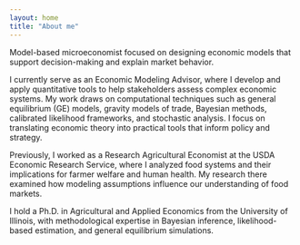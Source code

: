 ```yaml
---
layout: home
title: "About me"
---
```


Model-based microeconomist focused on designing economic models that support decision-making and explain market behavior.

I currently serve as an Economic Modeling Advisor, where I develop and apply quantitative tools to help stakeholders assess complex economic systems. My work draws on computational techniques such as general equilibrium (GE) models, gravity models of trade, Bayesian methods, calibrated likelihood frameworks, and stochastic analysis. I focus on translating economic theory into practical tools that inform policy and strategy.

Previously, I worked as a Research Agricultural Economist at the USDA Economic Research Service, where I analyzed food systems and their implications for farmer welfare and human health. My research there examined how modeling assumptions influence our understanding of food markets.

I hold a Ph.D. in Agricultural and Applied Economics from the University of Illinois, with methodological expertise in Bayesian inference, likelihood-based estimation, and general equilibrium simulations.

<!--

studying food systems and their implications for farmers' welfare and human health.

I joined the USDA Economic Research Service as a research agricultural economist for the Agricultural Policy & Models Branch in the Market & Trade Economics Division. I hold a Ph.D. in Agricultural and Applied Economics from the University of Illinois.

My work explores the opportunities and limitations of methodological advancements to accurately reflect food markets. I strive to understand how market assumptions have implications for the Mathematical modeling of consumers and producers. For this purpose, I employ computational methodologies such as Bayesian methods, specific-case parametrization of log-likelihood functions, and G.E. simulations to inform food policy.

Outside economics, I am a geo-politics nerd (including non-fictional regions) who enjoys hiking and travel, and a podcast listener who walks from 4pm to 5pm every day. In Winters, I hibernate, but mostly I remote-work and play video games. Currently reading Daniel Kahneman's *Thinking, Fast and Slow*.
-->
